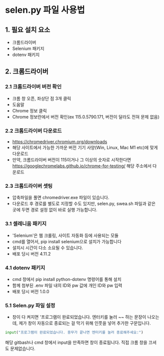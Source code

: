 # selen.py 파일 사용법

## 1. 필요 설치 요소
 - 크롬드라이버
 - Selenium 패키지
 - dotenv 패키지


## 2. 크롬드라이버


### 2.1 크롬드라이버 버전 확인
 - 크롬 창 오픈, 좌상단 점 3개 클릭
 - 도움말
 - Chrome 정보 클릭
 - Chrome 정보란에서 버전 확인(ex 115.0.5790.171, 버전이 달라도 전혀 문제 없음)


### 2.2 크롬드라이버 다운로드
 - https://chromedriver.chromium.org/downloads
 - 해당 사이트에서 가능한 가까운 버전 기기 사양(Win, Linux, Mac M1 etc)에 맞게 다운로드
 - 만약, 크롬드라이버 버전이 115이거나 그 이상의 숫자로 시작한다면 https://googlechromelabs.github.io/chrome-for-testing/ 해당 주소에서 다운로드


### 2.3 크롬드라이버 셋팅
 - 압축파일을 풀면 chromedriver.exe 파일이 있습니다.
 - 다운로드 후 경로를 별도로 지정할 수도 있지만, selen.py, swea.sh 파일과 같은 곳에 두면 경로 설정 없이 바로 실행 가능합니다.


### 3.1 셀레니움 패키지
 - 'Selenium'은 웹 크롤링, 사이트 자동화 등에 사용되는 모듈
 - cmd를 열어서, pip install selenium으로 설치가 가능합니다
 - 설치시 시간이 다소 소요될 수 있습니다.
 - 배포 당시 버전 4.11.2


### 4.1 dotenv 패키지
 - cmd 창에서 pip install python-dotenv 명령어를 통해 설치
 - 함께 첨부된 .env 파일 내의 ID와 pw 값에 개인 ID와 pw 입력
 - 배포 당시 버전 1.0.0


### 5.1 Selen.py 파일 설정
 - 창이 다 켜지면 '프로그램이 완료되었습니다. 엔터키를 눌러 ~~ 하는 문장이 나오는데, 제가 창이 자동으로 종료되는 걸 막기 위해 인풋을 넣어 추가한 구문입니다. 
 ```python
 input("프로그램이 완료되었습니다. 용무가 끝나면 엔터키를 눌러 종료해주세요:") 
 ```
 해당 gitbash나 cmd 창에서 input을 만족하면 창이 종료됩니다. 직접 크롬 창을 끄셔도 문제없습니다.